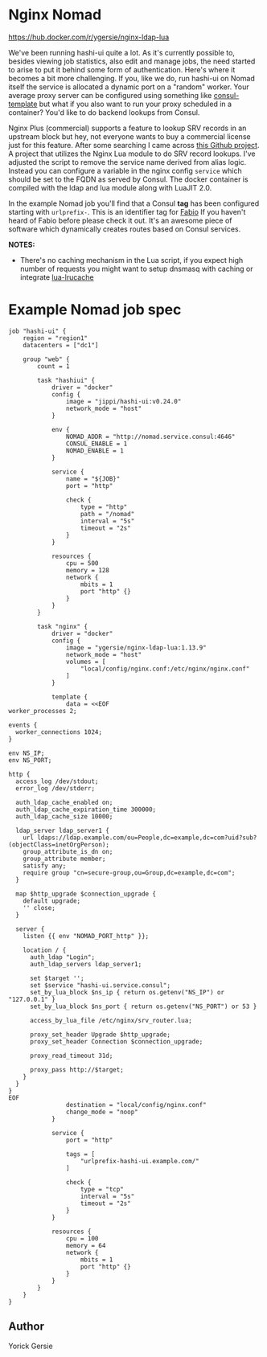 # Nginx Nomad

https://hub.docker.com/r/ygersie/nginx-ldap-lua

We've been running hashi-ui quite a lot. As it's currently possible to, besides viewing job statistics,
also edit and manage jobs, the need started to arise to put it behind some form of authentication. Here's where it becomes a bit more
challenging. If you, like we do, run hashi-ui on Nomad itself the service is allocated a dynamic port on a "random" worker. Your average
proxy server can be configured using something like [consul-template](https://github.com/hashicorp/consul-template) but what if you also
want to run your proxy scheduled in a container? You'd like to do backend lookups from Consul.

Nginx Plus (commercial) supports a feature to lookup SRV records in an upstream block but hey, not everyone wants to buy a commercial
license just for this feature. After some searching I came across [this Github project](https://github.com/vlipco/srv-router).
A project that utilizes the Nginx Lua module to do SRV record lookups. I've adjusted the script to remove the service name derived from
alias logic. Instead you can configure a variable in the nginx config `service` which should be set to the FQDN as served by Consul.
The docker container is compiled with the ldap and lua module along with LuaJIT 2.0.

In the example Nomad job you'll find that a Consul **tag** has been configured starting with `urlprefix-`. This is an identifier tag for
[Fabio](https://github.com/eBay/fabio) If you haven't heard of Fabio before please check it out. It's an awesome piece of software which
dynamically creates routes based on Consul services.

**NOTES:**
* There's no caching mechanism in the Lua script, if you expect high number of requests you might want to setup dnsmasq with caching or
integrate [lua-lrucache](https://github.com/openresty/lua-resty-lrucache)

# Example Nomad job spec

```hcl
job "hashi-ui" {
    region = "region1"
    datacenters = ["dc1"]

    group "web" {
        count = 1

        task "hashiui" {
            driver = "docker"
            config {
                image = "jippi/hashi-ui:v0.24.0"
                network_mode = "host"
            }

            env {
                NOMAD_ADDR = "http://nomad.service.consul:4646"
                CONSUL_ENABLE = 1
                NOMAD_ENABLE = 1
            }

            service {
                name = "${JOB}"
                port = "http"

                check {
                    type = "http"
                    path = "/nomad"
                    interval = "5s"
                    timeout = "2s"
                }
            }

            resources {
                cpu = 500
                memory = 128
                network {
                    mbits = 1
                    port "http" {}
                }
            }
        }

        task "nginx" {
            driver = "docker"
            config {
                image = "ygersie/nginx-ldap-lua:1.13.9"
                network_mode = "host"
                volumes = [
                    "local/config/nginx.conf:/etc/nginx/nginx.conf"
                ]
            }

            template {
                data = <<EOF
worker_processes 2;

events {
  worker_connections 1024;
}

env NS_IP;
env NS_PORT;

http {
  access_log /dev/stdout;
  error_log /dev/stderr;

  auth_ldap_cache_enabled on;
  auth_ldap_cache_expiration_time 300000;
  auth_ldap_cache_size 10000;

  ldap_server ldap_server1 {
    url ldaps://ldap.example.com/ou=People,dc=example,dc=com?uid?sub?(objectClass=inetOrgPerson);
    group_attribute_is_dn on;
    group_attribute member;
    satisfy any;
    require group "cn=secure-group,ou=Group,dc=example,dc=com";
  }

  map $http_upgrade $connection_upgrade {
    default upgrade;
    '' close;
  }

  server {
    listen {{ env "NOMAD_PORT_http" }};

    location / {
      auth_ldap "Login";
      auth_ldap_servers ldap_server1;

      set $target '';
      set $service "hashi-ui.service.consul";
      set_by_lua_block $ns_ip { return os.getenv("NS_IP") or "127.0.0.1" }
      set_by_lua_block $ns_port { return os.getenv("NS_PORT") or 53 }

      access_by_lua_file /etc/nginx/srv_router.lua;

      proxy_set_header Upgrade $http_upgrade;
      proxy_set_header Connection $connection_upgrade;

      proxy_read_timeout 31d;

      proxy_pass http://$target;
    }
  }
}
EOF
                destination = "local/config/nginx.conf"
                change_mode = "noop"
            }

            service {
                port = "http"

                tags = [
                    "urlprefix-hashi-ui.example.com/"
                ]

                check {
                    type = "tcp"
                    interval = "5s"
                    timeout = "2s"
                }
            }

            resources {
                cpu = 100
                memory = 64
                network {
                    mbits = 1
                    port "http" {}
                }
            }
        }
    }
}
```

## Author

Yorick Gersie
